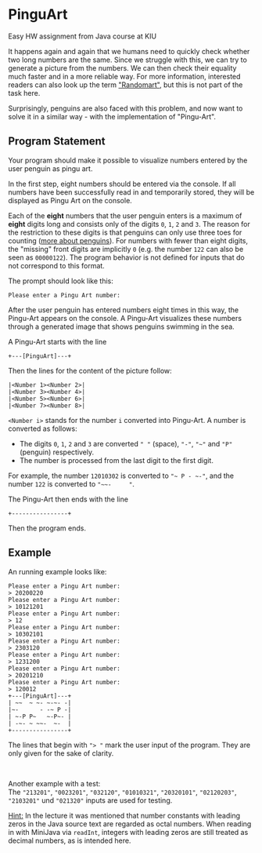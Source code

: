 # PinguArt
Easy HW assignment from Java course at KIU

<p>It happens again and again that we humans need to quickly check whether two long numbers are the same. Since we struggle with this, we can try to generate a picture from the numbers. We can then check their equality much faster and in a more reliable way. For more information, interested readers can also look up the term <a rel="noopener noreferrer" href="https://superuser.com/questions/22535/what-is-randomart-produced-by-ssh-keygen">"Randomart"</a>, but this is not part of the task here.</p>
<p>Surprisingly, penguins are also faced with this problem, and now want to solve it in a similar way - with the implementation of "Pingu-Art".</p>  

 ## Program Statement
 <p>Your program should make it possible to visualize numbers entered by the user penguin as pingu art.</p>
 <p>In the first step, eight numbers should be entered via the console. If all numbers have been successfully read in and temporarily stored, they will be displayed as Pingu Art on the 
console.</p>
<p>Each of the <strong>eight</strong> numbers that the user penguin enters is a maximum of <strong>eight</strong> digits long and consists only of the digits <code>0</code>, <code>1</code>, <code>2</code> and <code>3</code>. The reason for the restriction to these digits is that penguins can only use three toes for counting (<a rel="noopener noreferrer" href="http://www.pinguine.net/pinguinlexikon/tauchen/äußerlicheanpassungen">more about penguins</a>). For numbers with fewer than eight digits, the "missing" front digits are implicitly <code>0</code> (e.g. the number <code>122</code> can also be seen as <code>00000122</code>). The program behavior is not defined for inputs that do not correspond to this format.</p>
<p>The prompt should look like this: </p>  

```
Please enter a Pingu Art number:
```
<p>After the user penguin has entered numbers eight times in this way, the Pingu-Art appears on the console. A Pingu-Art visualizes these numbers through a generated image that shows penguins swimming in the sea.</p>
<p>A Pingu-Art starts with the line</p>  

```
+---[PinguArt]---+
```
<p>Then the lines for the content of the picture follow:</p>  

```
|<Number 1><Number 2>|
|<Number 3><Number 4>|
|<Number 5><Number 6>|
|<Number 7><Number 8>|
```
<p><code>&lt;Number i&gt;</code> stands for the number <code>i</code> converted into Pingu-Art.
A number is converted as follows:</p>
<ul>
<li>The digits <code>0</code>, <code>1</code>, <code>2</code> and <code>3</code> are converted <code>" "</code> (space), <code>"-"</code>, <code>"~"</code> and <code>"P"</code> (penguin) respectively.</li>
<li>The number is processed from the last digit to the first digit.</li>
</ul>
<p>For example, the number <code>12010302</code> is converted to <code>"~ P - ~-"</code>, and the number <code>122</code> is converted to <code>"~~-     "</code>.</p>
<p>The Pingu-Art then ends with the line</p>  

```
+----------------+
```
<p>Then the program ends.</p>  

## Example
<p>An running example looks like:</p>  

```
Please enter a Pingu Art number:
> 20200220
Please enter a Pingu Art number:
> 10121201
Please enter a Pingu Art number:
> 12
Please enter a Pingu Art number:
> 10302101
Please enter a Pingu Art number:
> 2303120
Please enter a Pingu Art number:
> 1231200
Please enter a Pingu Art number:
> 20201210
Please enter a Pingu Art number:
> 120012
+---[PinguArt]---+
| ~~  ~ ~- ~-~- -|
|~-      - -~ P -|
| ~-P P~   ~-P~- |
| -~- ~ ~~-  ~-  |
+----------------+
```
<p>The lines that begin with <code>"&gt; "</code> mark the user input of the program. They are only given for the sake of clarity.</p>
<p><br></p>
<p>Another example with a test:<br>
The <code>"213201"</code>, <code>"0023201"</code>, <code>"032120"</code>, <code>"01010321"</code>, <code>"20320101"</code>, <code>"02120203"</code>, <code>"2103201"</code> und <code>"021320"</code> inputs are used for testing.</p>
<p><ins>Hint:</ins> In the lecture it was mentioned that number constants with leading zeros in the Java source text are regarded as octal numbers. When reading in with MiniJava via <code>readInt</code>, integers with leading zeros are still treated as decimal numbers, as is intended here.</p>




